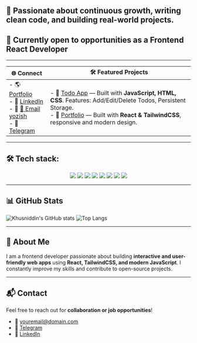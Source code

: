 ## 🚀 Passionate about continuous growth, writing clean code, and building real-world projects.  
## 🎯 Currently open to opportunities as a **Frontend React Developer**

---

| 🌐 Connect | 🛠️ Featured Projects |
|-----------|--------------------|
| - 🌎 [Portfolio](https://yourportfolio.com)<br>- 💼 [LinkedIn](https://linkedin.com/in/your-link)<br>- 📧 [📧 Email yozish](mailto:kh.sh.iskandarov@gmail.com)<br>- 💬 [Telegram](https://t.me/agastrimboy) | - 🔗 [Todo App](https://github.com/yourusername/todo-app) — Built with **JavaScript, HTML, CSS**. Features: Add/Edit/Delete Todos, Persistent Storage.<br>- 🔗 [Portfolio](https://github.com/yourusername/portfolio) — Built with **React & TailwindCSS**, responsive and modern design. |

---

## 🛠️ Tech stack:
<p align="center">
  <img src="https://img.shields.io/badge/HTML-E34F26?style=for-the-badge&logo=html5&logoColor=white&gradient=red,orange"/>
  <img src="https://img.shields.io/badge/CSS-1572B6?style=for-the-badge&logo=css3&logoColor=white&gradient=blue,cyan"/>
  <img src="https://img.shields.io/badge/Sass-CC6699?style=for-the-badge&logo=sass&logoColor=white&gradient=pink,purple"/>
  <img src="https://img.shields.io/badge/Bootstrap-7952B3?style=for-the-badge&logo=bootstrap&logoColor=white&gradient=purple,indigo"/>
  <img src="https://img.shields.io/badge/JavaScript-F7DF1E?style=for-the-badge&logo=javascript&logoColor=black&gradient=yellow,orange"/>
  <img src="https://img.shields.io/badge/React-61DAFB?style=for-the-badge&logo=react&logoColor=black&gradient=cyan,blue"/>
  <img src="https://img.shields.io/badge/TailwindCSS-06B6D4?style=for-the-badge&logo=tailwind-css&logoColor=white&gradient=cyan,blue"/>
  <img src="https://img.shields.io/badge/Git-F05032?style=for-the-badge&logo=git&logoColor=white&gradient=red,orange"/>
</p>

---

## 📊 GitHub Stats
![Khusniddin's GitHub stats](https://github-readme-stats.vercel.app/api?username=yourusername&show_icons=true&theme=tokyonight)
![Top Langs](https://github-readme-stats.vercel.app/api/top-langs/?username=yourusername&layout=compact&theme=tokyonight)

---

## 📌 About Me
I am a frontend developer passionate about building **interactive and user-friendly web apps** using **React, TailwindCSS, and modern JavaScript**. I constantly improve my skills and contribute to open-source projects.  

---

## 📬 Contact
Feel free to reach out for **collaboration or job opportunities**!  
- 📧 [youremail@domain.com](mailto:youremail@domain.com)  
- 💬 [Telegram](https://t.me/yourusername)  
- 💼 [LinkedIn](https://linkedin.com/in/your-link)  
